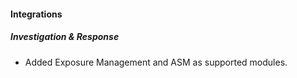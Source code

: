 #### Integrations

##### Investigation & Response

- Added Exposure Management and ASM as supported modules.
